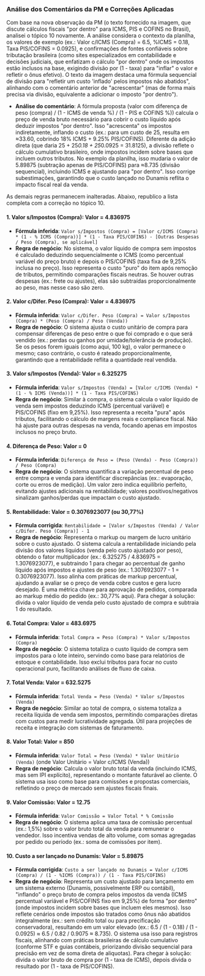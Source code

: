 ### Análise dos Comentários da PM e Correções Aplicadas

Com base na nova observação da PM (o texto fornecido na imagem, que discute cálculos fiscais "por dentro" para ICMS, PIS e COFINS no Brasil), analisei o tópico 10 novamente. A análise considera o contexto da planilha, os valores de exemplo (ex.: Valor c/ICMS (Compra) = 6.5, %ICMS = 0.18, Taxa PIS/COFINS = 0.0925), e confirmações de fontes confiáveis sobre tributação brasileira (como sites especializados em contabilidade e decisões judiciais, que enfatizam o cálculo "por dentro" onde os impostos estão inclusos na base, exigindo divisão por (1 - taxa) para "inflar" o valor e refletir o ônus efetivo). O texto da imagem destaca uma fórmula sequencial de divisão para "refletir um custo 'inflado' pelos impostos não abatidos", alinhando com o comentário anterior de "acrescentar" (mas de forma mais precisa via divisão, equivalente a adicionar o imposto "por dentro").

- **Análise do comentário**: A fórmula proposta (valor com diferença de peso (compra) / (1 - ICMS de venda %) / (1 - PIS e COFINS %)) calcula o preço de venda bruto necessário para cobrir o custo líquido após deduzir impostos "por dentro". Isso "acrescenta" os impostos indiretamente, inflando o custo (ex.: para um custo de 25, resulta em ≈33.60, cobrindo 18% ICMS + 9.25% PIS/COFINS). Diferente da adição direta (que daria 25 + 25*0.18 + 25*0.0925 = 31.8125), a divisão reflete o cálculo cumulativo brasileiro, onde impostos incidem sobre bases que incluem outros tributos. No exemplo da planilha, isso mudaria o valor de 5.89875 (subtração apenas de PIS/COFINS) para ≈8.735 (divisão sequencial), incluindo ICMS e ajustando para "por dentro". Isso corrige subestimações, garantindo que o custo lançado no Dunamis reflita o impacto fiscal real da venda.

As demais regras permanecem inalteradas. Abaixo, republico a lista completa com a correção no tópico 10.

#### 1. **Valor s/Impostos (Compra)**: Valor = 4.836975
   - **Fórmula inferida**: `Valor s/Impostos (Compra) = [Valor c/ICMS (Compra) * (1 - % ICMS (Compra))] * (1 - Taxa PIS/COFINS) - [Outras Despesas / Peso (Compra), se aplicável]`
   - **Regra de negócio**: No sistema, o valor líquido de compra sem impostos é calculado deduzindo sequencialmente o ICMS (como percentual variável do preço bruto) e depois o PIS/COFINS (taxa fixa de 9,25% inclusa no preço). Isso representa o custo "puro" do item após remoção de tributos, permitindo comparações fiscais neutras. Se houver outras despesas (ex.: frete ou ajustes), elas são subtraídas proporcionalmente ao peso, mas nesse caso são zero.

#### 2. **Valor c/Difer. Peso (Compra)**: Valor = 4.836975
   - **Fórmula inferida**: `Valor c/Difer. Peso (Compra) = Valor s/Impostos (Compra) * (Peso (Compra) / Peso (Venda))`
   - **Regra de negócio**: O sistema ajusta o custo unitário de compra para compensar diferenças de peso entre o que foi comprado e o que será vendido (ex.: perdas ou ganhos por umidade/tolerância de produção). Se os pesos forem iguais (como aqui, 100 kg), o valor permanece o mesmo; caso contrário, o custo é rateado proporcionalmente, garantindo que a rentabilidade reflita a quantidade real vendida.

#### 3. **Valor s/Impostos (Venda)**: Valor = 6.325275
   - **Fórmula inferida**: `Valor s/Impostos (Venda) = [Valor c/ICMS (Venda) * (1 - % ICMS (Venda))] * (1 - Taxa PIS/COFINS)`
   - **Regra de negócio**: Similar à compra, o sistema calcula o valor líquido de venda sem impostos deduzindo ICMS (percentual variável) e PIS/COFINS (fixo em 9,25%). Isso representa a receita "pura" após tributos, facilitando o cálculo de margens reais e compliance fiscal. Não há ajuste para outras despesas na venda, focando apenas em impostos inclusos no preço bruto.

#### 4. **Diferença de Peso**: Valor = 0
   - **Fórmula inferida**: `Diferença de Peso = (Peso (Venda) - Peso (Compra)) / Peso (Compra)`
   - **Regra de negócio**: O sistema quantifica a variação percentual de peso entre compra e venda para identificar discrepâncias (ex.: evaporação, corte ou erros de medição). Um valor zero indica equilíbrio perfeito, evitando ajustes adicionais na rentabilidade; valores positivos/negativos sinalizam ganhos/perdas que impactam o custo ajustado.

#### 5. **Rentabilidade**: Valor = 0.3076923077 (ou 30,77%)
   - **Fórmula corrigida**: `Rentabilidade = [Valor s/Impostos (Venda) / Valor c/Difer. Peso (Compra)] - 1`
   - **Regra de negócio**: Representa o markup ou margem de lucro unitário sobre o custo ajustado. O sistema calcula a rentabilidade iniciando pela divisão dos valores líquidos (venda pelo custo ajustado por peso), obtendo o fator multiplicador (ex.: 6.325275 / 4.836975 = 1.3076923077), e subtraindo 1 para chegar ao percentual de ganho líquido após impostos e ajustes de peso (ex.: 1.3076923077 - 1 = 0.3076923077). Isso alinha com práticas de markup percentual, ajudando a avaliar se o preço de venda cobre custos e gera lucro desejado. É uma métrica chave para aprovação de pedidos, comparada ao markup médio do pedido (ex.: 30,77% aqui). Para chegar à solução: divida o valor líquido de venda pelo custo ajustado de compra e subtraia 1 do resultado.

#### 6. **Total Compra**: Valor = 483.6975
   - **Fórmula inferida**: `Total Compra = Peso (Compra) * Valor s/Impostos (Compra)`
   - **Regra de negócio**: O sistema totaliza o custo líquido de compra sem impostos para o lote inteiro, servindo como base para relatórios de estoque e contabilidade. Isso exclui tributos para focar no custo operacional puro, facilitando análises de fluxo de caixa.

#### 7. **Total Venda**: Valor = 632.5275
   - **Fórmula inferida**: `Total Venda = Peso (Venda) * Valor s/Impostos (Venda)`
   - **Regra de negócio**: Similar ao total de compra, o sistema totaliza a receita líquida de venda sem impostos, permitindo comparações diretas com custos para medir lucratividade agregada. Útil para projeções de receita e integração com sistemas de faturamento.

#### 8. **Valor Total**: Valor = 850
   - **Fórmula inferida**: `Valor Total = Peso (Venda) * Valor Unitário (Venda)` (onde Valor Unitário = Valor c/ICMS (Venda))
   - **Regra de negócio**: Calcula o valor bruto total da venda (incluindo ICMS, mas sem IPI explícito), representando o montante faturável ao cliente. O sistema usa isso como base para comissões e propostas comerciais, refletindo o preço de mercado sem ajustes fiscais finais.

#### 9. **Valor Comissão**: Valor = 12.75
   - **Fórmula inferida**: `Valor Comissão = Valor Total * % Comissão`
   - **Regra de negócio**: O sistema aplica uma taxa de comissão percentual (ex.: 1,5%) sobre o valor bruto total da venda para remunerar o vendedor. Isso incentiva vendas de alto volume, com somas agregadas por pedido ou período (ex.: soma de comissões por item).

#### 10. **Custo a ser lançado no Dunamis**: Valor = 5.89875
   - **Fórmula corrigida**: `Custo a ser lançado no Dunamis = Valor c/ICMS (Compra) / (1 - %ICMS (Compra)) / (1 - Taxa PIS/COFINS)`
   - **Regra de negócio**: Representa um custo ajustado para lançamento em um sistema externo (Dunamis, possivelmente ERP ou contábil), "inflando" o preço bruto de compra pelos impostos da venda (ICMS percentual variável e PIS/COFINS fixo em 9,25%) de forma "por dentro" (onde impostos incidem sobre bases que incluem eles mesmos). Isso reflete cenários onde impostos são tratados como ônus não abatidos integralmente (ex.: sem crédito total ou para precificação conservadora), resultando em um valor elevado (ex.: 6.5 / (1 - 0.18) / (1 - 0.0925) ≈ 6.5 / 0.82 / 0.9075 ≈ 8.735). O sistema usa isso para registros fiscais, alinhando com práticas brasileiras de cálculo cumulativo (conforme STF e guias contábeis, priorizando divisão sequencial para precisão em vez de soma direta de aliquotas). Para chegar à solução: divida o valor bruto de compra por (1 - taxa de ICMS), depois divida o resultado por (1 - taxa de PIS/COFINS).